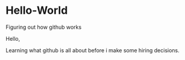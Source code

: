 # Hello-World
Figuring out how github works

Hello,

Learning what github is all about before i make some hiring decisions.

